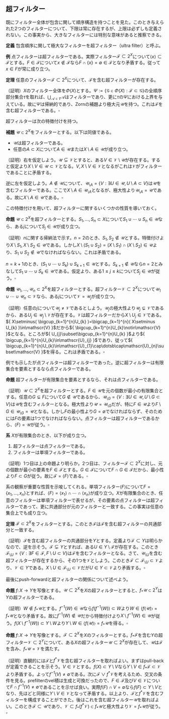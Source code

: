 <!--
    超フィルター
-->
## 超フィルター
既にフィルター全体が包含に関して順序構造を持つことを見た。このとき与えられた2つのフィルターについて、下限は常に存在するが、上限は必ずしも定義されない。この事実から、大きなフィルターには特別な意味があると推察できる。

**定義**
包含順序に関して極大なフィルターを超フィルター（ultra filter）と呼ぶ。

**例**
点フィルターは超フィルターである。実際フィルター${ \mathscr{F}\subset 2^{X} }$について${ \langle x \rangle\subset\mathscr{F} }$とする。${ F\in\mathscr{F} }$について${ x\notin\mathscr{F} }$なら${ F\cap\lbrace x \rbrace=\emptyset\in\mathscr{F} }$となり矛盾する。従って${ x\in F }$が常に成り立つ。

**定理**
任意のフィルター${ \mathscr{F}\subset 2^{X} }$について、${ \mathscr{F} }$を含む超フィルターが存在する。

（証明）${ X }$のフィルター全体を${ \Phi( X ) }$とする。${ \Psi:=\lbrace \mathscr{G}\in\Phi( X ) : \mathscr{F}\subset\mathscr{G} \rbrace }$の全順序部分集合${ \tau }$を取れば、${ \bigcup_{\mathscr{A}\in\tau}\mathscr{A} }$はフィルターであり、更に${ \tau }$の${ \Psi }$における上界を与えている。故に${ \Psi }$は帰納的であり、Zornの補題より極大元${ \mathscr{U} }$を持つ。これは${ \mathscr{F} }$を含む超フィルターである。${ \square }$

超フィルターは次の特徴付けを持つ。

**補題**
${ \mathscr{U}\subset 2^{X} }$をフィルターとする。以下は同値である。

- ${ \mathscr{U} }$は超フィルターである。
- 任意の${ A\subset X }$について${ A\in\mathscr{U} }$または${ X\setminus A\in\mathscr{U} }$が成り立つ。

（証明）右を仮定しよう。${ \mathscr{U}\subsetneq\mathscr{V} }$とすると、ある${ V\in\mathscr{V}\setminus\mathscr{U} }$が存在する。すると仮定より${ X\setminus V\in\mathscr{U}\subset\mathscr{V} }$となる。${ V, X\setminus V\in\mathscr{V} }$となるがこれは${ \mathscr{V} }$がフィルターであることに矛盾する。

逆に左を仮定しよう。${ A\notin\mathscr{U} }$について、${ \mathscr{U}_{\setminus A}=\lbrace V : \exists U\in\mathscr{U}, U\setminus A\subset V \rbrace }$は${ \mathscr{U} }$を含むフィルターである。ここで${ X\setminus A\in\mathscr{U}_{\setminus A} }$となるが、極大性より${ \mathscr{U}_{\setminus A}=\mathscr{U} }$である。故に${ X\setminus A\in\mathscr{U} }$である。${ \square }$

この特徴付けを用いて、超フィルターに関するいくつかの性質を導いておく。

**命題**
${ \mathscr{U}\subset 2^{X} }$を超フィルターとする。${ S_{1}, \dotsc, S_{n}\subset X }$について${ S_{1}\cup\dotsb\cup S_{n}\in\mathscr{U} }$なら、ある${ j }$について${ S_{j}\in\mathscr{U} }$が成り立つ。

（証明）${ n }$に関する帰納法で示す。${ n=2 }$のとき、${ S_{1}, S_{2}\notin\mathscr{U} }$とする。特徴付けより${ X\setminus S_{1}, X\setminus S_{2}\in\mathscr{U} }$である。しかし${ X\setminus( S_{1}\cup S_{2} )=( X\setminus S_{1} )\cap( X\setminus S_{2} )\in\mathscr{U} }$より、${ S_{1}\cup S_{2}\notin\mathscr{U} }$でなければならない。これは矛盾である。

${ n=k+1 }$のとき、${ ( S_{1}\cup\dotsb\cup S_{k} )\cup S_{k+1}\in\mathscr{U} }$とする。${ S_{k+1}\notin\mathscr{U} }$なら${ n=2 }$とみなして${ S_{1}\cup\dotsb\cup S_{k}\in\mathscr{U} }$である。仮定より、ある${ 1\le j\le k }$について${ S_{j}\in\mathscr{U} }$が従う。${ \square }$

**命題**
${ \mathscr{U}_{1}, \dotsc, \mathscr{U}_{n}\subset 2^{X} }$を超フィルターとする。超フィルター${ \mathscr{V}\subset 2^{X} }$について${ \mathscr{U}_{1}\cup\dotsb\cup\mathscr{U}_{n}\subset\mathscr{V} }$なら、ある${ j }$について${ \mathscr{V}=\mathscr{U}_{j} }$が成り立つ。

（証明）任意の${ j }$について${ \mathscr{U}_{j}\neq\mathscr{V} }$であるとしよう。${ \mathscr{U}_{j} }$の極大性より${ \mathscr{U}_{j}\subsetneq\mathscr{V} }$であるから、ある${ U_{j}\in\mathscr{U}_{j}\setminus\mathscr{V} }$が存在する。${ \mathscr{V} }$は超フィルターだから${ X\setminus U_{j}\in\mathscr{V} }$である。${ X\setminus( \bigcup_{k=1}^{n}U_{k} )=\bigcap_{k=1}^{n}( X\setminus U_{k} )\in\mathscr{V} }$だから${ \bigcup_{k=1}^{n}U_{k}\notin\mathscr{V} }$となる。ところが${ U_{j}\subset\bigcup_{k=1}^{n}U_{k} }$より${ \bigcup_{k=1}^{n}U_{k}\in\mathscr{U}_{j} }$であり、従って${ \bigcup_{k=1}^{n}U_{k}\in\mathscr{U}_{1}\cap\dotsb\cap\mathscr{U}_{n}\subset\mathscr{V} }$を得る。これは矛盾である。${ \square }$

例でも示したが点フィルターは超フィルターであった。逆に超フィルターは有限集合を要素とするなら点フィルターである。

**命題**
超フィルターが有限集合を要素とするなら、それは点フィルターである。

（証明）${ \mathscr{U}\subset 2^{X} }$を超フィルターとする。${ F\in\mathscr{U} }$を元の個数が最小の有限集合とする。任意の${ G\subsetneq F }$について${ G\notin\mathscr{U} }$であるから、${ \mathscr{U}_{\setminus G}=\lbrace V : \exists U\in\mathscr{U}, U\setminus G\subset V \rbrace }$は${ \mathscr{U} }$を含むフィルターとなる。極大性より${ \mathscr{U}=\mathscr{U}_{\setminus G} }$だが、特に${ F\in\mathscr{U} }$より${ F\setminus G\in\mathscr{U}_{\setminus G}=\mathscr{U} }$となる。しかし${ F }$の最小性より${ G=\emptyset }$でなければならず、そのためには${ F }$の要素は1つでなければならない。点フィルターは超フィルターであるから、${ \langle F \rangle=\mathscr{U} }$が従う。${ \square }$

**系**
${ X }$が有限集合のとき、以下が成り立つ。

1. 超フィルターは点フィルターである。
2. フィルターは単項フィルターである。

（証明）1つ目は上の命題より明らか。2つ目は、フィルター${ \mathscr{F}\subset 2^{X} }$に対し、元の個数が最小の要素を${ F\in\mathscr{F} }$とする。${ G\in\mathscr{F} }$について${ F\cap G\in\mathscr{F} }$だから、最小性より${ F\subset G }$が従う。故に${ \mathscr{F}=\langle F \rangle }$である。${ \square }$

系の観察が重要な性質を示唆してくれる。単項フィルター${ \langle F \rangle }$について${ F=\lbrace x_{1}, \dotsc, x_{n} \rbrace }$とすれば、${ \langle F \rangle=\langle x_{1} \rangle\cap\dotsb\cap\langle x_{n} \rangle }$が成り立つ。${ X }$が有限集合のとき、任意のフィルターは単項フィルターで表せるが、その要素の点フィルターは超フィルターであって、更に共通部分が元のフィルターと一致する。この事実は任意の集合上でも成り立つ。

**定理**
${ \mathscr{F}\subset 2^{X} }$をフィルターとする。このとき${ \mathscr{F} }$は${ \mathscr{F} }$を含む超フィルターの共通部分と一致する。

（証明）${ \mathscr{F} }$を含む超フィルターの共通部分を${ \Upsilon }$とする。定義より${ \mathscr{F}\subset\Upsilon }$は明らかなので、逆を示そう。${ \mathscr{F}\subsetneq\Upsilon }$とすれば、ある${ U\in\Upsilon\setminus\mathscr{F} }$が存在する。このとき${ \mathscr{F}_{\setminus U}=\lbrace V : \exists F\in\mathscr{F}, F\setminus U\subset V \rbrace }$は${ \mathscr{F} }$を含むフィルターとなる。さて、${ \mathscr{U}_{\setminus U} }$を含む超フィルターが存在するから、その1つを${ \mathscr{V} }$としよう。このとき${ \mathscr{F}\subset\mathscr{F}_{\setminus U}\subset\mathscr{V} }$より、${ \mathscr{V}\in\Upsilon }$である。${ X\setminus U\in\mathscr{F}_{\setminus U}\subset\mathscr{V} }$だが${ U\in\Upsilon\subset\mathscr{V} }$より矛盾する。${ \square }$

最後にpush-forwardと超フィルターの関係について述べよう。

**命題**
${ f\colon X\rightarrow Y }$を写像とする。${ \mathscr{U}\subset 2^{X} }$を${ X }$の超フィルターとすると、${ f_{\ast}\mathscr{U}\subset 2^{Y} }$は${ Y }$の超フィルターである。

（証明）${ W\notin f_{\ast}\mathscr{U} }$とする。${ f^{-1}( W )\in\mathscr{U} }$なら${ f( f^{-1}( W ) )\subset W }$より${ W\in\langle f( \mathscr{U} ) \rangle=f_{\ast}\mathscr{U} }$となり矛盾する。故に${ f^{-1}( W )\notin\mathscr{U} }$だから特徴付けより${ X\setminus f^{-1}( W )\in\mathscr{U} }$が従う。${ f( X\setminus f^{-1}( W ) )\subset Y\setminus W }$より${ Y\setminus W\in\langle f( \mathscr{U} ) \rangle=f_{\ast}\mathscr{U} }$を得る。${ \square }$

**命題**
${ f\colon X\rightarrow Y }$を写像とする。${ \mathscr{F}\subset 2^{X} }$を${ X }$のフィルターとする。${ f_{\ast}\mathscr{F} }$を含む${ Y }$の超フィルター${ \mathscr{V}\subset 2^{Y} }$について、ある${ X }$の超フィルター${ \mathscr{U}\subset 2^{X} }$が存在して、${ \mathscr{U} }$は${ \mathscr{F} }$を含み、${ f_{\ast}\mathscr{U}=\mathscr{V} }$を満たす。

（証明）直観的には${ \mathscr{F} }$と${ f^{\ast}\mathscr{V} }$を含む超フィルターを取ればよい。まずはpull-backが定義できることを示そう。${ V\in\mathscr{V} }$とする。${ f( X )\subset Y\setminus V }$なら${ Y\setminus V\in f_{\ast}\mathscr{F}\subset\mathscr{V} }$より矛盾する。よって${ f^{-1}( V )\neq\emptyset }$である。次に${ \mathscr{F}\vee f^{\ast}\mathscr{V} }$を考えるため、交叉の条件を見る。prefilterのvel積は生成と可換だったので、${ F\in\mathscr{F} }$及び${ V\in\mathscr{V} }$について${ F\cap f^{-1}( V )\neq\emptyset }$であることを示せば良い。実際${ f( F )\cap V=\emptyset }$なら${ f( F )\subset Y\setminus V }$となり、先ほどと同様に${ Y\setminus V\in\mathscr{V} }$となって矛盾する。以上より、${ \mathscr{F} }$と${ f^{\ast}\mathscr{V} }$を含むフィルターを構成することができた。後はこれを含む超フィルター${ \mathscr{U} }$を取ればよい。このとき${ \mathscr{F}\subset\mathscr{U} }$であり、${ \mathscr{V}\subset f_{\ast}( f^{\ast}\mathscr{V} )\subset f_{\ast}\mathscr{U} }$と極大性より${ \mathscr{V}=f_{\ast}\mathscr{U} }$が従う。${ \square }$
